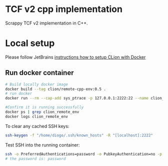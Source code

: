 # TCF v2 cpp implementation

Scrappy TCF v2 implementation in C++. 

# Local setup

Please follow JetBrains [instructions how to setup CLion with Docker](https://blog.jetbrains.com/clion/2018/09/initial-remote-dev-support-clion/)

## Run docker container

```bash
# Build locally docker image
docker build --tag clion/remote-cpp-env:0.5 .
# run docker
docker run --rm --cap-add sys_ptrace -p 127.0.0.1:2222:22 --name clion_remote_env -d clion/remote-cpp-env:0.5

#Confirm it is running successfully
docker ps | grep clion_remote_env
docker logs clion_remote_env
```

To clear any cached SSH keys:
```bash
ssh-keygen -f "/home/diogo/.ssh/known_hosts" -R "[localhost]:2222"
```

Test SSH into the running container:
```bash
ssh -o PreferredAuthentications=password -o PubkeyAuthentication=no -p 2222 cribs@localhost
# the password is: password
```

